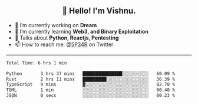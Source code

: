 <h2 align="center">👋 Hello! I'm Vishnu.</h2>


- 🔭 I’m currently working on **Dream**
- 🌱 I’m currently learning **Web3, and Binary Exploitation**
- 💬 Talks about **Python, Reactjs, Pentesting**
- 📫 How to reach me: [@5P34R](https://twitter.com/Vishnu27302693) on Twitter

---
<!--START_SECTION:waka-->

```txt
Total Time: 6 hrs 1 min

Python       3 hrs 37 mins   ███████████████░░░░░░░░░░   60.09 %
Rust         2 hrs 11 mins   █████████░░░░░░░░░░░░░░░░   36.39 %
TypeScript   9 mins          ▓░░░░░░░░░░░░░░░░░░░░░░░░   02.70 %
TOML         1 min           ░░░░░░░░░░░░░░░░░░░░░░░░░   00.40 %
JSON         0 secs          ░░░░░░░░░░░░░░░░░░░░░░░░░   00.23 %
```

<!--END_SECTION:waka-->
